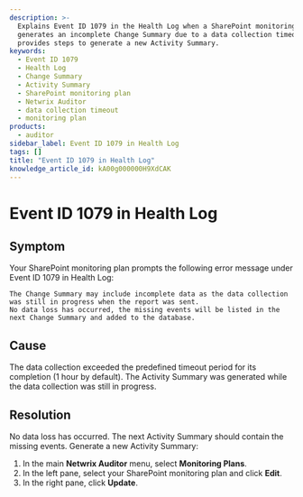 ```yaml
---
description: >-
  Explains Event ID 1079 in the Health Log when a SharePoint monitoring plan
  generates an incomplete Change Summary due to a data collection timeout, and
  provides steps to generate a new Activity Summary.
keywords:
  - Event ID 1079
  - Health Log
  - Change Summary
  - Activity Summary
  - SharePoint monitoring plan
  - Netwrix Auditor
  - data collection timeout
  - monitoring plan
products:
  - auditor
sidebar_label: Event ID 1079 in Health Log
tags: []
title: "Event ID 1079 in Health Log"
knowledge_article_id: kA00g000000H9XdCAK
---
```


# Event ID 1079 in Health Log

## Symptom

Your SharePoint monitoring plan prompts the following error message under Event ID 1079 in Health Log:

```text
The Change Summary may include incomplete data as the data collection was still in progress when the report was sent.
No data loss has occurred, the missing events will be listed in the next Change Summary and added to the database.
```

## Cause

The data collection exceeded the predefined timeout period for its completion (1 hour by default). The Activity Summary was generated while the data collection was still in progress.

## Resolution

No data loss has occurred. The next Activity Summary should contain the missing events. Generate a new Activity Summary:

1. In the main **Netwrix Auditor** menu, select **Monitoring Plans**.
2. In the left pane, select your SharePoint monitoring plan and click **Edit**.
3. In the right pane, click **Update**.
